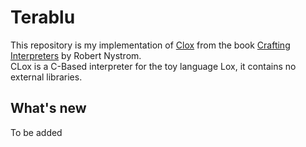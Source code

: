 # Terablu
This repository is my implementation of [Clox](https://github.com/munificent/craftinginterpreters/tree/master/c) from the book [Crafting Interpreters](https://craftinginterpreters.com/) by Robert Nystrom.  <br/> 
CLox is a C-Based interpreter for the toy language Lox, it contains no external libraries. <br/>
## What's new
To be added
